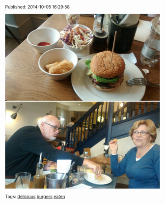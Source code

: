 
# 

Published: 2014-10-05 16:29:58

![](99234602337-0.jpg)
![](99234602337-1.jpg)

Tags: [delicious](tag-delicious.md) [burgers](tag-burgers.md) [eaten](tag-eaten.md)
